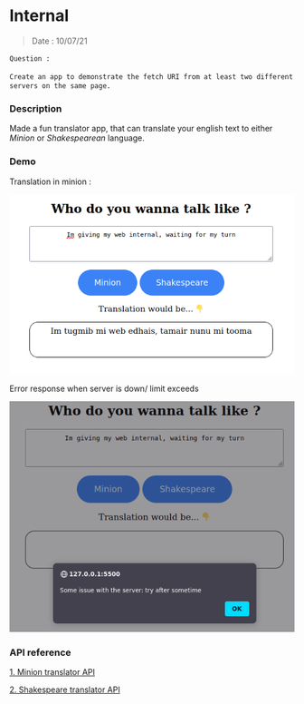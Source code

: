 # Internal

> Date : 10/07/21

```
Question :

Create an app to demonstrate the fetch URI from at least two different servers on the same page.
```
### Description 
Made a fun translator app, that can translate your english text to either  _Minion_ or _Shakespearean_ language.

### Demo


Translation in minion :

![output](img/output1.png)

Error response when server is down/ limit exceeds

![output](img/output2.png)


### API reference

[1. Minion translator API](https://funtranslations.com/api/minion) 

[2. Shakespeare translator API](https://funtranslations.com/api/shakespeare)
